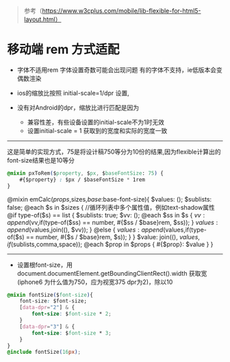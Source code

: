 > 参考（https://www.w3cplus.com/mobile/lib-flexible-for-html5-layout.html）
# 移动端 rem 方式适配

-  字体不适用rem 字体设置奇数可能会出现问题 有的字体不支持，ie低版本会变偶数渲染


- ios的缩放比按照 initial-scale=1/dpr 设置,

- 没有对Android的dpr，缩放比进行匹配是因为
    - 兼容性差，有些设备设置的initial-scale不为1时无效
    - 设置initial-scale = 1 获取到的宽度和实际的宽度一致


---
这是简单的实现方式，75是将设计稿750等分为10份的结果,因为flexible计算出的font-size结果也是10等分
```css
@mixin pxToRem($property, $px, $baseFontSize: 75) {
    #{$property} : $px / $baseFontSize * 1rem
}
```
@mixin emCalc($props,$sizes,$base:$base-font-size){
    $values: (); $sublists: false;
    @each $s in $sizes {
        //循环列表中多个属性值，例如text-shadow属性
         @if type-of($s) == list {
            $sublists: true; $vv: ();
            @each $ss in $s {
                $vv: append($vv,if(type-of($ss) == number, #{$ss / $base}rem, $ss));
            }
            $values: append($values,join((), $vv));
        } @else {
            $values: append($values,if(type-of($s) == number, #{$s / $base}rem, $s));
        }
    }
    $value: join((), $values, if($sublists,comma,space));
    @each $prop in $props {
        #{$prop}: $value
    }
}

---
- 设置根font-size，用 document.documentElement.getBoundingClientRect().width 获取宽(iphone6 为什么值为750，应为视宽375 dpr为2)，除以10 
```css
@mixin fontSize($font-size){
    font-size: $font-size;
    [data-dpr="2"] & {
        font-size: $font-size * 2;
    }
    [data-dpr="3"] & {
        font-size: $font-size * 3;
    }
}
@include fontSize(16px);
```